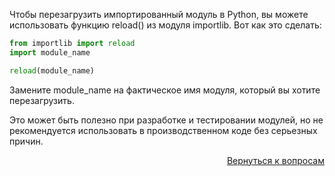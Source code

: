 Чтобы перезагрузить импортированный модуль в Python, вы можете использовать функцию reload() из модуля importlib. Вот
как это сделать:

```python
from importlib import reload
import module_name

reload(module_name)
```

Замените module_name на фактическое имя модуля, который вы хотите перезагрузить.

Это может быть полезно при разработке и тестировании модулей, но не рекомендуется использовать в производственном коде
без серьезных причин.

<div align="right">

[Вернуться к вопросам](../Вопросы.md)

</div>
